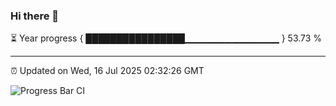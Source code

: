 ### Hi there 👋

⏳ Year progress { ████████████████▁▁▁▁▁▁▁▁▁▁▁▁▁▁ } 53.73 %

---

⏰ Updated on Wed, 16 Jul 2025 02:32:26 GMT

![Progress Bar CI](https://github.com/IshwaranRudhara/GIT-ACTION/workflows/Progress%20Bar%20CI/badge.svg)

